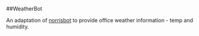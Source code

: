 ##WeatherBot

An adaptation of [norrisbot](https://getpocket.com/a/read/1041488399) to provide office weather information - temp and humidity.

